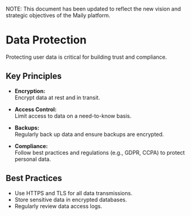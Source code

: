 NOTE: This document has been updated to reflect the new vision and strategic objectives of the Maily platform.

# Data Protection

Protecting user data is critical for building trust and compliance.

## Key Principles

- **Encryption:**  
  Encrypt data at rest and in transit.
  
- **Access Control:**  
  Limit access to data on a need-to-know basis.

- **Backups:**  
  Regularly back up data and ensure backups are encrypted.

- **Compliance:**  
  Follow best practices and regulations (e.g., GDPR, CCPA) to protect personal data.

## Best Practices

- Use HTTPS and TLS for all data transmissions.
- Store sensitive data in encrypted databases.
- Regularly review data access logs. 